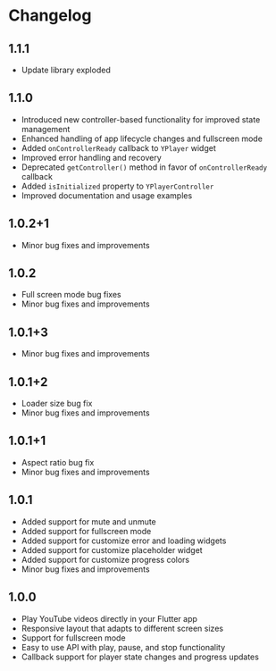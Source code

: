 # Changelog

## 1.1.1
- Update library exploded
## 1.1.0
- Introduced new controller-based functionality for improved state management
- Enhanced handling of app lifecycle changes and fullscreen mode
- Added `onControllerReady` callback to `YPlayer` widget
- Improved error handling and recovery
- Deprecated `getController()` method in favor of `onControllerReady` callback
- Added `isInitialized` property to `YPlayerController`
- Improved documentation and usage examples

## 1.0.2+1
- Minor bug fixes and improvements

## 1.0.2
- Full screen mode bug fixes
- Minor bug fixes and improvements

## 1.0.1+3
- Minor bug fixes and improvements

## 1.0.1+2
- Loader size bug fix
- Minor bug fixes and improvements

## 1.0.1+1
- Aspect ratio bug fix
- Minor bug fixes and improvements

## 1.0.1
- Added support for mute and unmute
- Added support for fullscreen mode
- Added support for customize error and loading widgets
- Added support for customize placeholder widget
- Added support for customize progress colors
- Minor bug fixes and improvements

## 1.0.0
- Play YouTube videos directly in your Flutter app
- Responsive layout that adapts to different screen sizes
- Support for fullscreen mode
- Easy to use API with play, pause, and stop functionality
- Callback support for player state changes and progress updates
